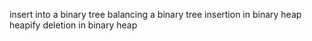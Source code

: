 insert into a binary tree
balancing a binary tree
insertion in binary heap
heapify
deletion in binary heap
